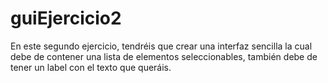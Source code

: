# guiEjercicio2
En este segundo ejercicio, tendréis que crear una interfaz sencilla la cual debe de contener una lista de elementos seleccionables, también debe de tener un label con el texto que queráis.
